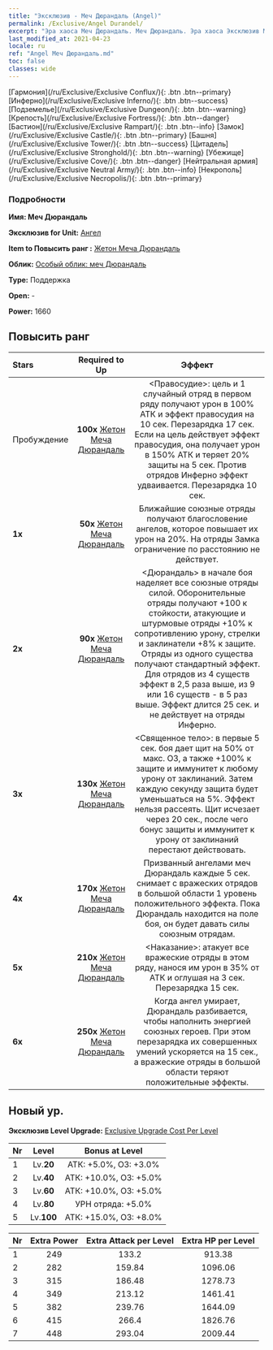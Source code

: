 ```yaml
---
title: "Эксклюзив - Меч Дюрандаль (Angel)"
permalink: /Exclusive/Angel Durandel/
excerpt: "Эра хаоса Меч Дюрандаль. Меч Дюрандаль. Эра хаоса Эксклюзив Меч Дюрандаль. Ангел Эксклюзив."
last_modified_at: 2021-04-23
locale: ru
ref: "Angel Меч Дюрандаль.md"
toc: false
classes: wide
---
```

 [Гармония](/ru/Exclusive/Exclusive Conflux/){: .btn .btn--primary} [Инферно](/ru/Exclusive/Exclusive Inferno/){: .btn .btn--success} [Подземелье](/ru/Exclusive/Exclusive Dungeon/){: .btn .btn--warning} [Крепость](/ru/Exclusive/Exclusive Fortress/){: .btn .btn--danger} [Бастион](/ru/Exclusive/Exclusive Rampart/){: .btn .btn--info} [Замок](/ru/Exclusive/Exclusive Castle/){: .btn .btn--primary} [Башня](/ru/Exclusive/Exclusive Tower/){: .btn .btn--success} [Цитадель](/ru/Exclusive/Exclusive Stronghold/){: .btn .btn--warning} [Убежище](/ru/Exclusive/Exclusive Cove/){: .btn .btn--danger} [Нейтральная армия](/ru/Exclusive/Exclusive Neutral Army/){: .btn .btn--info} [Некрополь](/ru/Exclusive/Exclusive Necropolis/){: .btn .btn--primary} 

### Подробности
 **Имя: Меч Дюрандаль** 

 **Эксклюзив for Unit:** [Ангел](/ru/units/Angel/) 

 **Item to Повысить ранг :** [Жетон Меча Дюрандаль](/ItemsRU/con_973/)

 **Облик:** [Особый облик: меч Дюрандаль](/ItemsRU/con_641/)

 **Type:** Поддержка

 **Open:** -

 **Power:** 1660

## Повысить ранг 

  |     Stars    |  Required to Up | Эффект |
  |:-------------|:---------------:|:---------------:|
  |  Пробуждение  | **100x** [Жетон Меча Дюрандаль](/ItemsRU/con_973/) | <Правосудие>: цель и 1 случайный отряд в первом ряду получают урон в 100% АТК и эффект правосудия на 10 сек. Перезарядка 17 сек. Если на цель действует эффект правосудия, она получает урон в 150% АТК и теряет 20% защиты на 5 сек. Против отрядов Инферно эффект удваивается. Перезарядка 10 сек. |
  | **1x** <i class="fas fa-star"/> | **50x** [Жетон Меча Дюрандаль](/ItemsRU/con_973/) | Ближайшие союзные отряды получают благословение ангелов, которое повышает их урон на 20%. На отряды Замка ограничение по расстоянию не действует. |
  | **2x** <i class="fas fa-star"/> | **90x** [Жетон Меча Дюрандаль](/ItemsRU/con_973/) | <Дюрандаль> в начале боя наделяет все союзные отряды силой. Оборонительные отряды получают +100 к стойкости, атакующие и штурмовые отряды +10% к сопротивлению урону, стрелки и заклинатели +8% к защите. Отряды из одного существа получают стандартный эффект. Для отрядов из 4 существ эффект в 2,5 раза выше, из 9 или 16 существ - в 5 раз выше. Эффект длится 25 сек. и не действует на отряды Инферно. |
  | **3x** <i class="fas fa-star"/> | **130x** [Жетон Меча Дюрандаль](/ItemsRU/con_973/) | <Священное тело>: в первые 5 сек. боя дает щит на 50% от макс. ОЗ, а также +100% к защите и иммунитет к любому урону от заклинаний. Затем каждую секунду защита будет уменьшаться на 5%. Эффект нельзя рассеять. Щит исчезает через 20 сек., после чего бонус защиты и иммунитет к урону от заклинаний перестают действовать. |
  | **4x** <i class="fas fa-star"/> | **170x** [Жетон Меча Дюрандаль](/ItemsRU/con_973/) | Призванный ангелами меч Дюрандаль каждые 5 сек. снимает с вражеских отрядов в большой области 1 уровень положительного эффекта. Пока Дюрандаль находится на поле боя, он будет давать силы союзным отрядам. |
  | **5x** <i class="fas fa-star"/> | **210x** [Жетон Меча Дюрандаль](/ItemsRU/con_973/) | <Наказание>: атакует все вражеские отряды в этом ряду, нанося им урон в 35% от АТК и оглушая на 3 сек. Перезарядка 15 сек. |
  | **6x** <i class="fas fa-star"/> | **250x** [Жетон Меча Дюрандаль](/ItemsRU/con_973/) | Когда ангел умирает, Дюрандаль разбивается, чтобы наполнить энергией союзных героев. При этом перезарядка их совершенных умений ускоряется на 15 сек., а вражеские отряды в большой области теряют положительные эффекты. |


## Новый ур.
 **Эксклюзив Level Upgrade:** [Exclusive Upgrade Cost Per Level](/Exclusive/ExclusiveUpgradeCostPerLevel/)

  |  Nr  |   Level  | Bonus at Level |
  |:-----|:--------:|:--------------:|
  | 1 | Lv.**20** | АТК: +5.0%, ОЗ: +3.0% |
  | 2 | Lv.**40** | АТК: +10.0%, ОЗ: +5.0% |
  | 3 | Lv.**60** | АТК: +10.0%, ОЗ: +5.0% |
  | 4 | Lv.**80** | УРН отряда: +5.0% |
  | 5 | Lv.**100** | АТК: +15.0%, ОЗ: +8.0% |


  |  Nr  |  Extra Power | Extra Attack per Level | Extra HP per Level |
  |:-----|:--------:|:--------:|:--------:|
  | 1 | 249 | 133.2 | 913.38 |
  | 2 | 282 | 159.84 | 1096.06 |
  | 3 | 315 | 186.48 | 1278.73 |
  | 4 | 349 | 213.12 | 1461.41 |
  | 5 | 382 | 239.76 | 1644.09 |
  | 6 | 415 | 266.4 | 1826.76 |
  | 7 | 448 | 293.04 | 2009.44 |


